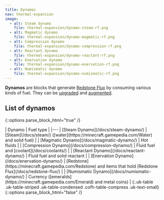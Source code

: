 ```yaml
---
title: Dynamos
nav: thermal-expansion
image:
  - alt: Steam dynamo
    file: thermal-expansion/dynamo-steam-rf.png
  - alt: Magmatic dynamo
    file: thermal-expansion/dynamo-magmatic-rf.png
  - alt: Compression dynamo
    file: thermal-expansion/dynamo-compression-rf.png
  - alt: Reactant dynamo
    file: thermal-expansion/dynamo-reactant-rf.png
  - alt: Enervation dynamo
    file: thermal-expansion/dynamo-enervation-rf.png
  - alt: Numismatic dynamo
    file: thermal-expansion/dynamo-numismatic-rf.png
---
```


**Dynamos** are blocks that generate [Redstone Flux](/docs/redstone-flux/) by
consuming various kinds of fuel. They can be [upgraded](/docs/tiers/) and
[augmented](/docs/augments/).


List of dynamos
---------------

{::options parse_block_html="true" /}
<div class="uk-overflow-container">
| Dynamo | Fuel type |
|---
| [Steam Dynamo](/docs/steam-dynamo/) | [Steam](/docs/steam/) ([water](https://minecraft.gamepedia.com/Water) and solid fuel) |
| [Magmatic Dynamo](/docs/magmatic-dynamo/) | Hot fluids |
| [Compression Dynamo](/docs/compression-dynamo/) | Fluid fuel and [coolant](/docs/coolants/) |
| [Reactant Dynamo](/docs/reactant-dynamo/) | Fluid fuel and solid reactant |
| [Enervation Dynamo](/docs/enervation-dynamo/) | [Redstone](https://minecraft.gamepedia.com/Redstone) and items that hold [Redstone Flux](/docs/redstone-flux/) |
| [Numismatic Dynamo](/docs/numismatic-dynamo/) | Currency ([emeralds](https://minecraft.gamepedia.com/Emerald) and metal coins) |
{:.uk-table .uk-table-striped .uk-table-condensed .cofh-table-compress .uk-text-small}
</div>
{::options parse_block_html="false" /}
